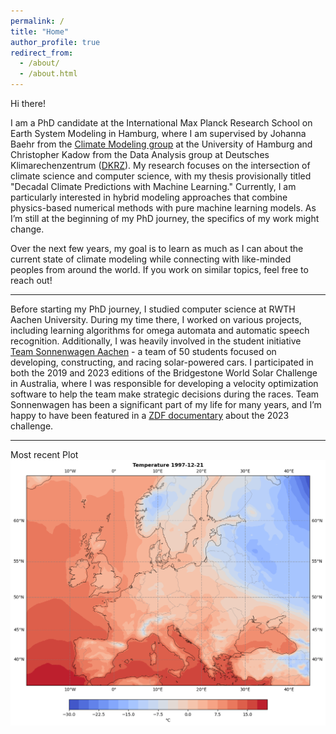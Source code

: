 ```yaml
---
permalink: /
title: "Home"
author_profile: true
redirect_from: 
  - /about/
  - /about.html
---
```


Hi there!

I am a PhD candidate at the International Max Planck Research School on Earth System Modeling in Hamburg, where I am supervised by Johanna Baehr from the [Climate Modeling group](https://www.ifm.uni-hamburg.de/en/workareas/climatemodelling.html) at the University of Hamburg and Christopher Kadow from the Data Analysis group at Deutsches Klimarechenzentrum ([DKRZ](https://www.dkrz.de/en)). My research focuses on the intersection of climate science and computer science, with my thesis provisionally titled "Decadal Climate Predictions with Machine Learning." Currently, I am particularly interested in hybrid modeling approaches that combine physics-based numerical methods with pure machine learning models. As I’m still at the beginning of my PhD journey, the specifics of my work might change.

Over the next few years, my goal is to learn as much as I can about the current state of climate modeling while connecting with like-minded peoples from around the world. If you work on similar topics, feel free to reach out!

---
Before starting my PhD journey, I studied computer science at RWTH Aachen University. During my time there, I worked on various projects, including learning algorithms for omega automata and automatic speech recognition. Additionally, I was heavily involved in the student initiative [Team Sonnenwagen Aachen](https://www.sonnenwagen.org/) - a team of 50 students focused on developing, constructing, and racing solar-powered cars. I participated in both the 2019 and 2023 editions of the Bridgestone World Solar Challenge in Australia, where I was responsible for developing a velocity optimization software to help the team make strategic decisions during the races. Team Sonnenwagen has been a significant part of my life for many years, and I’m happy to have been featured in a [ZDF documentary](https://www.youtube.com/watch?v=5HCbwgGbqy4) about the 2023 challenge.

---
Most recent Plot
![Most recent Plot](/images/temperature_daily_mean.png)
